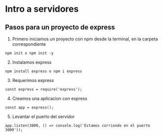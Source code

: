 # Intro a servidores


## Pasos para un proyecto de express
1. Primero iniciamos un proyecto con npm desde la terminal, en la carpeta correspondiente
```
npm init o npm init -y
```
2. Instalamos express
```
npm install express o npm i express
```
3. Requerimos express
```
const express = require('express');
```
4. Creamos una aplicacion con express
```
const app = express();
```
5. Levantar el puerto del servidor
```
app.listen(3000, () => console.log('Estamos corriendo en el puerto 3000'));
```